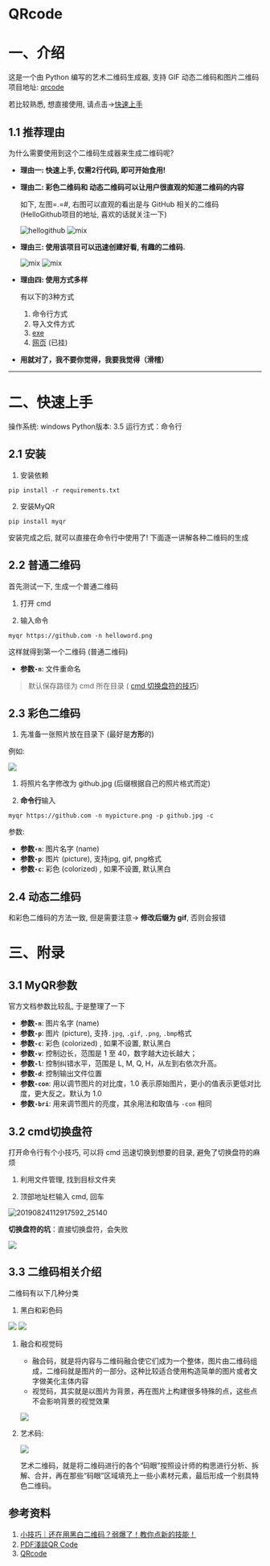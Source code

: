 # QRcode

# 一、介绍

这是一个由 Python 编写的艺术二维码生成器, 支持 GIF 动态二维码和图片二维码
项目地址: [qrcode](https://github.com/sylnsfar/qrcode/blob/master/README-cn.md)

若比较熟悉, 想直接使用, 请点击->[快速上手](#快速上手)

## 1.1 推荐理由
为什么需要使用到这个二维码生成器来生成二维码呢?

- **理由一: 快速上手, 仅需2行代码, 即可开始食用!**

- **理由二: 彩色二维码和 动态二维码可以让用户很直观的知道二维码的内容**
  
  如下, 左图=.=#, 右图可以直观的看出是与 GitHub 相关的二维码 (HelloGithub项目的地址, 喜欢的话就关注一下)

    ![hellogithub](_v_images/20190824101910088_8760.png)
    ![mix](_v_images/20190824101921343_7146.png)

- **理由三: 使用该项目可以迅速创建好看, 有趣的二维码.**

    ![mix](_v_images/20190824102906351_2183.png)
    ![mix](_v_images/20190824103159810_19462.gif)

- **理由四: 使用方式多样**

    有以下的3种方式
  1. 命令行方式
  2. 导入文件方式 
  3. [exe](https://github.com/sylnsfar/qrcode_win)
  4. [网页](http://www.amazing-qrcode.com/) (已挂)

- **用就对了，我不要你觉得，我要我觉得（滑稽）**
---

# 二、快速上手

操作系统: windows
Python版本: 3.5
运行方式：命令行

## 2.1 安装

1. 安装依赖
```shell
pip install -r requirements.txt
```

2. 安装MyQR
```shell
pip install myqr
```


安装完成之后, 就可以直接在命令行中使用了! 下面逐一讲解各种二维码的生成

## 2.2 普通二维码

首先测试一下, 生成一个普通二维码

1. 打开 cmd 

2. 输入命令
```shell
myqr https://github.com -n helloword.png
```

这样就得到第一个二维码 (普通二维码)

- **参数`-n`**: 文件重命名

> 默认保存路径为 cmd 所在目录 ( [cmd 切换盘符的技巧](#cmd切换盘符))

## 2.3 彩色二维码

1. 先准备一张照片放在目录下 (最好是**方形**的)

例如:

![](_v_images/20190824121625794_11705.png)

1. 将照片名字修改为 github.jpg (后缀根据自己的照片格式而定)

2. **命令行**输入
```shell
myqr https://github.com -n mypicture.png -p github.jpg -c
```
参数:
   - **参数`-n`**: 图片名字 (name)
   - **参数`-p`**: 图片 (picture), 支持jpg, gif, png格式
   - **参数`-c`**: 彩色 (colorized) , 如果不设置, 默认黑白

## 2.4 动态二维码

和彩色二维码的方法一致, 但是需要注意-> **修改后缀为 gif**, 否则会报错



# 三、附录
## 3.1 MyQR参数

官方文档参数比较乱, 于是整理了一下

- **参数`-n`**: 图片名字 (name)
- **参数`-p`**: 图片 (picture), 支持`.jpg`, `.gif`, `.png`, `.bmp`格式
- **参数`-c`**: 彩色 (colorized) , 如果不设置, 默认黑白
- **参数`-v`**: 控制边长，范围是 1 至 40，数字越大边长越大；
- **参数`-l`**: 控制纠错水平，范围是 L, M, Q, H，从左到右依次升高。
- **参数`-d`**: 控制输出文件位置
- **参数`-con`**: 用以调节图片的对比度，1.0 表示原始图片，更小的值表示更低对比度，更大反之。默认为 1.0
- **参数`-bri`**: 用来调节图片的亮度，其余用法和取值与 `-con` 相同

## 3.2 cmd切换盘符

打开命令行有个小技巧, 可以将 cmd 迅速切换到想要的目录, 避免了切换盘符的麻烦

1. 利用文件管理, 找到目标文件夹

2. 顶部地址栏输入 cmd, 回车

![20190824112917592_25140](_v_images/20190824113002601_18331.png)

**切换盘符的坑**：直接切换盘符，会失败

![](_v_images/20190824113815824_448.png)

## 3.3 二维码相关介绍

二维码有以下几种分类
1. 黑白和彩色码

![](_v_images/20190824133711023_19658.png)
![](_v_images/20190824133652359_9274.png)

1. 融合和视觉码

    - 融合码，就是将内容与二维码融合使它们成为一个整体，图片由二维码组成，二维码就是图片的一部分。这种比较适合使用构造简单的图片或者文字做美化主体内容
    - 视觉码，其实就是以图片为背景，再在图片上构建很多特殊的点，这些点不会影响背景的视觉效果
 
    ![](_v_images/20190824134418023_8225.png)


1. 艺术码:

    ![](_v_images/20190824134507822_22966.png)

    艺术二维码，就是将二维码进行的各个“码眼”按照设计师的构思进行分析、拆解、合并，再在那些“码眼”区域填充上一些小素材元素，最后形成一个别具特色二维码。


## 参考资料
1. [小技巧｜还在用黑白二维码？弱爆了！教你点新的技能！](https://www.jianshu.com/p/5f8df373be7a)
2. [PDF淺談QR Code](https://www.csie.ntu.edu.tw/~kmchao/bcc15spr/20150325_QR_Code.pdf)
3. [QRcode](https://github.com/sylnsfar/qrcode/blob/master/README-cn.md)